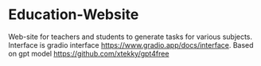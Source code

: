 # Education-Website
Web-site for teachers and students to generate tasks for various subjects. Interface is gradio interface https://www.gradio.app/docs/interface. Based on gpt model https://github.com/xtekky/gpt4free
